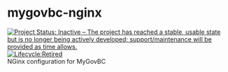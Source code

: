 # mygovbc-nginx
[![Project Status: Inactive – The project has reached a stable, usable state but is no longer being actively developed; support/maintenance will be provided as time allows.](https://www.repostatus.org/badges/latest/inactive.svg)](https://www.repostatus.org/#inactive)
[![Lifecycle:Retired](https://img.shields.io/badge/Lifecycle-Retired-d45500)](https://github.com/bcgov/)<br />
NGinx configuration for MyGovBC

